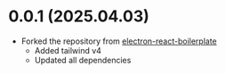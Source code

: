 # 0.0.1 (2025.04.03)

- Forked the repository from [electron-react-boilerplate](https://github.com/electron-react-boilerplate/)
  - Added tailwind v4
  - Updated all dependencies
